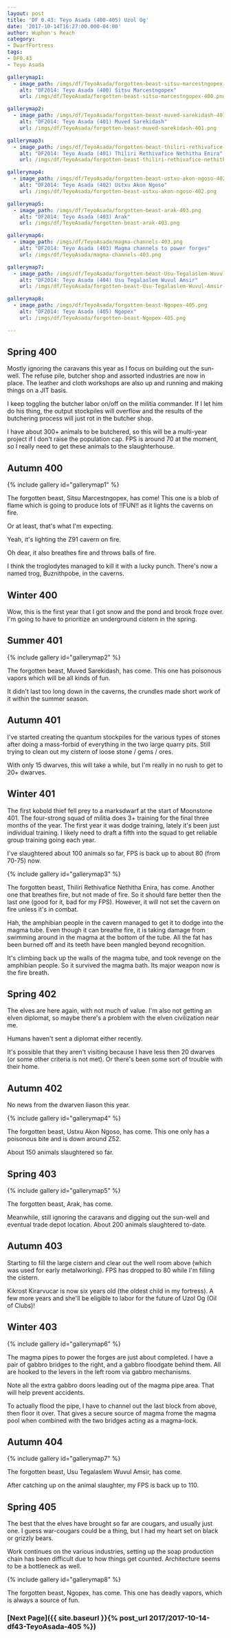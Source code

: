 ```yaml
---
layout: post
title: 'DF 0.43: Teyo Asada (400-405) Uzol Og'
date: '2017-10-14T16:27:00.000-04:00'
author: Wuphon's Reach
category:
- DwarfFortress
tags:
- DF0.43
- Teyo Asada

gallerymap1:
  - image_path: /imgs/df/TeyoAsada/forgotten-beast-sitsu-marcestngopex-400.png
    alt: "DF2014: Teyo Asada (400) Sitsu Marcestngopex"
    url: /imgs/df/TeyoAsada/forgotten-beast-sitsu-marcestngopex-400.png

gallerymap2:
  - image_path: /imgs/df/TeyoAsada/forgotten-beast-muved-sarekidash-401.png
    alt: "DF2014: Teyo Asada (401) Muved Sarekidash"
    url: /imgs/df/TeyoAsada/forgotten-beast-muved-sarekidash-401.png

gallerymap3:
  - image_path: /imgs/df/TeyoAsada/forgotten-beast-thiliri-rethivafice-nethitha-enira-401.png
    alt: "DF2014: Teyo Asada (401) Thiliri Rethivafice Nethitha Enira"
    url: /imgs/df/TeyoAsada/forgotten-beast-thiliri-rethivafice-nethitha-enira-401.png

gallerymap4:
  - image_path: /imgs/df/TeyoAsada/forgotten-beast-ustxu-akon-ngoso-402.png
    alt: "DF2014: Teyo Asada (402) Ustxu Akon Ngoso"
    url: /imgs/df/TeyoAsada/forgotten-beast-ustxu-akon-ngoso-402.png

gallerymap5:
  - image_path: /imgs/df/TeyoAsada/forgotten-beast-arak-403.png
    alt: "DF2014: Teyo Asada (403) Arak"
    url: /imgs/df/TeyoAsada/forgotten-beast-arak-403.png

gallerymap6:
  - image_path: /imgs/df/TeyoAsada/magma-channels-403.png
    alt: "DF2014: Teyo Asada (403) Magma channels to power forges"
    url: /imgs/df/TeyoAsada/magma-channels-403.png

gallerymap7:
  - image_path: /imgs/df/TeyoAsada/forgotten-beast-Usu-Tegalaslem-Wuvul-Amsir-404.png
    alt: "DF2014: Teyo Asada (404) Usu Tegalaslem Wuvul Amsir"
    url: /imgs/df/TeyoAsada/forgotten-beast-Usu-Tegalaslem-Wuvul-Amsir-404.png

gallerymap8:
  - image_path: /imgs/df/TeyoAsada/forgotten-beast-Ngopex-405.png
    alt: "DF2014: Teyo Asada (405) Ngopex"
    url: /imgs/df/TeyoAsada/forgotten-beast-Ngopex-405.png

---
```


## Spring 400

Mostly ignoring the caravans this year as I focus on building out the sun-well.  The refuse pile, butcher shop and assorted industries are now in place.  The leather and cloth workshops are also up and running and making things on a JIT basis.

I keep toggling the butcher labor on/off on the militia commander.  If I let him do his thing, the output stockpiles will overflow and the results of the butchering process will just rot in the butcher shop.

I have about 300+ animals to be butchered, so this will be a multi-year project if I don't raise the population cap.  FPS is around 70 at the moment, so I really need to get these animals to the slaughterhouse.

## Autumn 400

{% include gallery id="gallerymap1" %}

The forgotten beast, Sitsu Marcestngopex, has come!  This one is a blob of flame which is going to produce lots of !!FUN!! as it lights the caverns on fire.

Or at least, that's what I'm expecting.

Yeah, it's lighting the Z91 cavern on fire.

Oh dear, it also breathes fire and throws balls of fire.

I think the troglodytes managed to kill it with a lucky punch.  There's now a named trog, Buznithpobe, in the caverns.

## Winter 400

Wow, this is the first year that I got snow and the pond and brook froze over. I'm going to have to prioritize an underground cistern in the spring.

## Summer 401

{% include gallery id="gallerymap2" %}

The forgotten beast, Muved Sarekidash, has come.  This one has poisonous vapors which will be all kinds of fun.

It didn't last too long down in the caverns, the crundles made short work of it within the summer season.

## Autumn 401

I've started creating the quantum stockpiles for the various types of stones after doing a mass-forbid of everything in the two large quarry pits.  Still trying to clean out my cistern of loose stone / gems / ores.

With only 15 dwarves, this will take a while, but I'm really in no rush to get to 20+ dwarves.

## Winter 401

The first kobold thief fell prey to a marksdwarf at the start of Moonstone 401.  The four-strong squad of militia does 3+ training for the final three months of the year.  The first year it was dodge training, lately it's been just individual training.  I likely need to draft a fifth into the squad to get reliable group training going each year.

I've slaughtered about 100 animals so far, FPS is back up to about 80 (from 70-75) now.

{% include gallery id="gallerymap3" %}

The forgotten beast, Thiliri Rethivafice Nethitha Enira, has come.  Another one that breathes fire, but not made of fire.  So it should fare better then the last one (good for it, bad for my FPS).  However, it will not set the cavern on fire unless it's in combat.

Hah, the amphibian people in the cavern managed to get it to dodge into the magma tube.  Even though it can breathe fire, it is taking damage from swimming around in the magma at the bottom of the tube.  All the fat has been burned off and its teeth have been mangled beyond recognition.

It's climbing back up the walls of the magma tube, and took revenge on the amphibian people.  So it survived the magma bath.  Its major weapon now is the fire breath.

## Spring 402

The elves are here again, with not much of value.  I'm also not getting an elven diplomat, so maybe there's a problem with the elven civilization near me.

Humans haven't sent a diplomat either recently.

It's possible that they aren't visiting because I have less then 20 dwarves (or some other criteria is not met).  Or there's been some sort of trouble with their home.

## Autumn 402

No news from the dwarven liason this year.

{% include gallery id="gallerymap4" %}

The forgotten beast, Ustxu Akon Ngoso, has come.  This one only has a poisonous bite and is down around Z52.

About 150 animals slaughtered so far.

## Spring 403

{% include gallery id="gallerymap5" %}

The forgotten beast, Arak, has come.

Meanwhile, still ignoring the caravans and digging out the sun-well and eventual trade depot location.  About 200 animals slaughtered to-date.

## Autumn 403

Starting to fill the large cistern and clear out the well room above (which was used for early metalworking).  FPS has dropped to 80 while I'm filling the cistern.

Kikrost Kirarvucar is now six years old (the oldest child in my fortress).  A few more years and she'll be eligible to labor for the future of Uzol Og (Oil of Clubs)!

## Winter 403

{% include gallery id="gallerymap6" %}

The magma pipes to power the forges are just about completed.  I have a pair of gabbro bridges to the right, and a gabbro floodgate behind them.  All are hooked to the levers in the left room via gabbro mechanisms.

Note all the extra gabbro doors leading out of the magma pipe area.  That will help prevent accidents.

To actually flood the pipe, I have to channel out the last block from above, then floor it over.  That gives a secure source of magma frome the magma pool when combined with the two bridges acting as a magma-lock.

## Autumn 404

{% include gallery id="gallerymap7" %}

The forgotten beast, Usu Tegalaslem Wuvul Amsir, has come.

After catching up on the animal slaughter, my FPS is back up to 110.

## Spring 405

The best that the elves have brought so far are cougars, and usually just one.  I guess war-cougars could be a thing, but I had my heart set on black or grizzly bears.

Work continues on the various industries, setting up the soap production chain has been difficult due to how things get counted.  Architecture seems to be a bottleneck as well.

{% include gallery id="gallerymap8" %}

The forgotten beast, Ngopex, has come.  This one has deadly vapors, which is always a source of fun.

### [Next Page]({{ site.baseurl }}{% post_url 2017/2017-10-14-df43-TeyoAsada-405 %})
